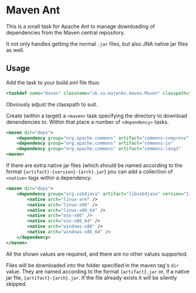 Maven Ant
=========

This is a small task for Apache Ant to manage downloading of dependencies from the Maven
central repository.

It not only handles getting the normal `.jar` files, but also JNA native jar files as well.

Usage
-----

Add the task to your build.xml file thus:

```xml
<taskdef name="maven" classname="uk.co.majenko.maven.Maven" classpath="maven-ant/maven-ant.jar"/>
```

Obviously adjust the classpath to suit.

Create (within a target) a `<maven>` task specifying the directory to download denendencies to.  Within that place a number of `<dependency>` tasks.

```xml
<maven dir="deps">
    <dependency group="org.apache.commons" artifact="commons-compress" version="1.15" />
    <dependency group="org.apache.commons" artifact="commons-io"       version="1.3.2" />
    <dependency group="org.apache.commons" artifact="commons-lang3"    version="3.7" />
<maven>
```

If there are extra native jar files (which should be named according to the format `{artifact}-{version}-{arch}.jar`) you can add
a collection of `<native>` tags within a dependency:

```xml
<maven dir="deps">
    <dependency group="org.usb4java" artifact="libusb4java" version="1.2.0" >
        <native arch="linux-arm" />
        <native arch="linux-x86" />
        <native arch="linux-x86_64" />
        <native arch="osx-x86" />
        <native arch="osx-x86_64" />
        <native arch="windows-x86" />
        <native arch="windows-x86_64" />
    </dependency>
</maven>
```

All the shown values are required, and there are no other values supported.

Files will be downloaded into the folder specified in the maven tag's `dir` value. They are named according to the format `{artifact}.jar` or, if a
native jar file, `{artifact}-{arch}.jar`. If the file already exists it will be silently skipped.
